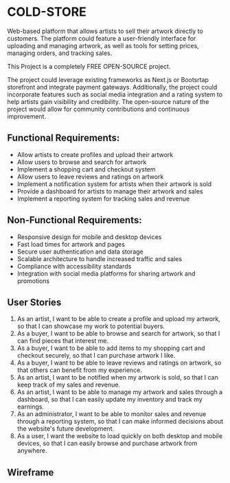 # COLD-STORE
Web-based platform that allows artists to sell their artwork directly to customers. The platform could feature a user-friendly interface for uploading and managing artwork, as well as tools for setting prices, managing orders, and tracking sales.

This Project is a completely FREE OPEN-SOURCE project.

The project could leverage existing frameworks as Next.js or Bootsrtap storefront and integrate payment gateways. Additionally, the project could incorporate features such as social media integration and a rating system to help artists gain visibility and credibility. The open-source nature of the project would allow for community contributions and continuous improvement.

## Functional Requirements:
- Allow artists to create profiles and upload their artwork
- Allow users to browse and search for artwork
- Implement a shopping cart and checkout system
- Allow users to leave reviews and ratings on artwork
- Implement a notification system for artists when their artwork is sold
- Provide a dashboard for artists to manage their artwork and sales
- Implement a reporting system for tracking sales and revenue
## Non-Functional Requirements:
- Responsive design for mobile and desktop devices
- Fast load times for artwork and pages
- Secure user authentication and data storage
- Scalable architecture to handle increased traffic and sales
- Compliance with accessibility standards
- Integration with social media platforms for sharing artwork and promotions

## User Stories
1. As an artist, I want to be able to create a profile and upload my artwork, so that I can showcase my work to potential buyers.
2. As a buyer, I want to be able to browse and search for artwork, so that I can find pieces that interest me.
3. As a buyer, I want to be able to add items to my shopping cart and checkout securely, so that I can purchase artwork I like.
4. As a buyer, I want to be able to leave reviews and ratings on artwork, so that others can benefit from my experience.
5. As an artist, I want to be notified when my artwork is sold, so that I can keep track of my sales and revenue.
6. As an artist, I want to be able to manage my artwork and sales through a dashboard, so that I can easily update my inventory and track my earnings.
7. As an administrator, I want to be able to monitor sales and revenue through a reporting system, so that I can make informed decisions about the website's future development.
8. As a user, I want the website to load quickly on both desktop and mobile devices, so that I can easily browse and purchase artwork from anywhere.

## Wireframe
